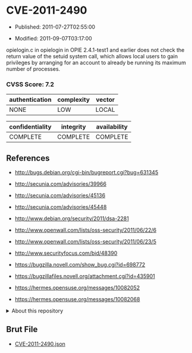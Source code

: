 # CVE-2011-2490

- Published: 2011-07-27T02:55:00

- Modified: 2011-09-07T03:17:00

opielogin.c in opielogin in OPIE 2.4.1-test1 and earlier does not check the return value of the setuid system call, which allows local users to gain privileges by arranging for an account to already be running its maximum number of processes.

### CVSS Score: **7.2**

| authentication | complexity | vector |
| --- | --- | --- |
| NONE | LOW | LOCAL |

| confidentiality | integrity | availability |
| --- | --- | --- |
| COMPLETE | COMPLETE | COMPLETE |

## References

* http://bugs.debian.org/cgi-bin/bugreport.cgi?bug=631345

* http://secunia.com/advisories/39966

* http://secunia.com/advisories/45136

* http://secunia.com/advisories/45448

* http://www.debian.org/security/2011/dsa-2281

* http://www.openwall.com/lists/oss-security/2011/06/22/6

* http://www.openwall.com/lists/oss-security/2011/06/23/5

* http://www.securityfocus.com/bid/48390

* https://bugzilla.novell.com/show_bug.cgi?id=698772

* https://bugzillafiles.novell.org/attachment.cgi?id=435901

* https://hermes.opensuse.org/messages/10082052

* https://hermes.opensuse.org/messages/10082068

<details>
<summary>About this repository</summary> 

  This repository is part of the project [Live Hack CVE](https://github.com/Live-Hack-CVE). Main website can be found [www.live-hack.org](https://www.live-hack.org) 
  
  Made by [Sn0wAlice](https://github.com/Sn0wAlice) for the people that care about security and need to have a feed of the latest CVEs. Hope you enjoy it, don't forget to star the repo and follow me on [Twitter](https://twitter.com/Sn0wAlice) and [Github](https://github.com/Sn0wAlice). And that is my [personnal website](https://www.alice-snow.me/)

  - [Home Page](https://github.com/Live-Hack-CVE)
  - [Framework](https://github.com/Live-Hack-CVE/cve-framework)
  - [CVE database](https://github.com/Live-Hack-CVE/full_database)
  - [Changelog](https://github.com/Live-Hack-CVE/Changelog)
</details>

## Brut File

* [CVE-2011-2490.json](https://raw.githubusercontent.com/Live-Hack-CVE/full_database/main/cves/2011/CVE-2011-2490.json)

